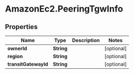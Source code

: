 # AmazonEc2.PeeringTgwInfo

## Properties

Name | Type | Description | Notes
------------ | ------------- | ------------- | -------------
**ownerId** | **String** |  | [optional] 
**region** | **String** |  | [optional] 
**transitGatewayId** | **String** |  | [optional] 


